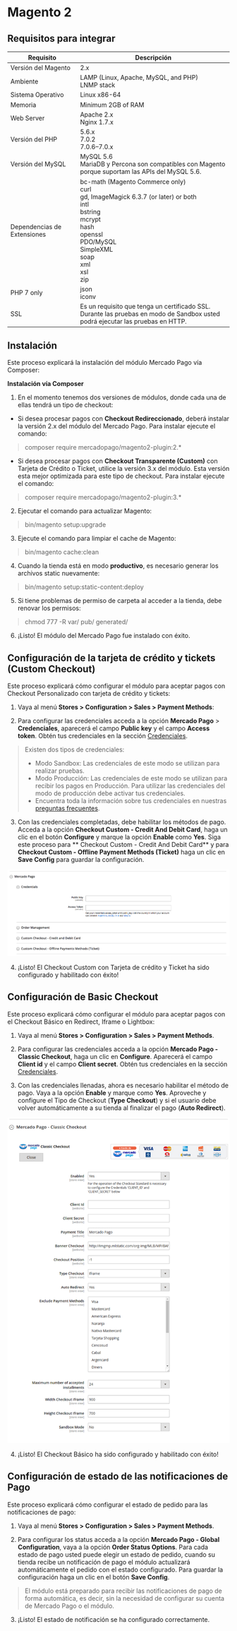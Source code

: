 # Magento 2

## Requisitos para integrar

Requisito                   | Descripción
----------------------------| -------------------------------------------------------------------------
Versión del Magento         | 2.x
Ambiente                    | LAMP (Linux, Apache, MySQL, and PHP)<br/>LNMP stack
Sistema Operativo           | Linux x86-64
Memoria                     | Minimum 2GB of RAM
Web Server                  | Apache 2.x<br/>Nginx 1.7.x
Versión del PHP             | 5.6.x<br/>7.0.2<br/>7.0.6–7.0.x<br/>
Versión del MySQL           | MySQL 5.6<br/>MariaDB y Percona son compatibles con Magento porque suportam las APIs del MySQL 5.6.
Dependencias de Extensiones | bc-math (Magento Commerce only)<br/>curl<br/>gd, ImageMagick 6.3.7 (or later) or both<br/>intl<br/>bstring<br/>mcrypt<br/>hash<br/>openssl<br/>PDO/MySQL<br/>SimpleXML<br/>soap<br/>xml<br/>xsl<br/>zip<br/>
PHP 7 only                  | json<br/>iconv
SSL                         | Es un requisito que tenga un certificado SSL.<br/>Durante las pruebas en modo de Sandbox usted podrá ejecutar las pruebas en HTTP.


## Instalación

Este proceso explicará la instalación del módulo Mercado Pago vía Composer:

**Instalación vía Composer**

1) En el momento tenemos dos versiones de módulos, donde cada una de ellas tendrá un tipo de checkout:

* Si desea procesar pagos con **Checkout Redireccionado**, deberá instalar la versión 2.x del módulo del Mercado Pago. Para instalar ejecute el comando:

> composer require mercadopago/magento2-plugin:2.*

* Si desea procesar pagos con **Checkout Transparente (Custom)** con Tarjeta de Crédito o Ticket, utilice la versión 3.x del módulo. Esta versión esta mejor optimizada para este tipo de checkout. Para instalar ejecute el comando:

> composer require mercadopago/magento2-plugin:3.*

2) Ejecutar el comando para actualizar Magento:

> bin/magento setup:upgrade

3) Ejecute el comando para limpiar el cache de Magento:

> bin/magento cache:clean

4) Cuando la tienda está en modo **productivo**, es necesario generar los archivos static nuevamente:

> bin/magento setup:static-content:deploy

5) Si tiene problemas de permiso de carpeta al acceder a la tienda, debe renovar los permisos:

> chmod 777 -R var/ pub/ generated/

6) ¡Listo! El módulo del Mercado Pago fue instalado con éxito.


## Configuración de la tarjeta de crédito y tickets (Custom Checkout)

Este proceso explicará cómo configurar el módulo para aceptar pagos con Checkout Personalizado con tarjeta de crédito y tickets:

1) Vaya al menú **Stores > Configuration > Sales > Payment Methods**:

2) Para configurar las credenciales acceda a la opción **Mercado Pago** > **Credenciales**, aparecerá el campo **Public key** y el campo **Access token**. Obtén tus credenciales en la sección [Credenciales]([FAKER][CREDENTIALS][URL]).


> Existen dos tipos de credenciales:
> * Modo Sandbox: Las credenciales de este modo se utilizan para realizar pruebas.
> * Modo Producción: Las credenciales de este modo se utilizan para recibir los pagos en Producción. Para utilizar las credenciales del modo de producción debe activar tus credenciales.
> * Encuentra toda la información sobre tus credenciales en nuestras [preguntas frecuentes](https://www.mercadopago.com.ar/developers/es/guides/resources/faqs/credentials/).

3) Con las credenciales completadas, debe habilitar los métodos de pago. Acceda a la opción **Checkout Custom - Credit And Debit Card**, haga un clic en el botón **Configure** y marque la opción **Enable** como **Yes**. Siga este proceso para ** Checkout Custom - Credit And Debit Card** y para **Checkout Custom - Offline Payment Methods (Ticket)** haga un clic en **Save Config** para guardar la configuración.

![Mercado Pago Custom Checkout Configuration](images/magento2/mercadopago_custom_checkout_configuration.png)

4) ¡Listo! El Checkout Custom con Tarjeta de crédito y Ticket ha sido configurado y habilitado con éxito!


## Configuración de Basic Checkout

Este proceso explicará cómo configurar el módulo para aceptar pagos con el Checkout Básico en Redirect, Iframe o Lightbox:

1) Vaya al menú **Stores > Configuration > Sales > Payment Methods**.

2) Para configurar las credenciales acceda a la opción **Mercado Pago - Classic Checkout**, haga un clic en **Configure**. Aparecerá el campo **Client id** y el campo **Client secret**. Obtén tus credenciales en la sección [Credenciales]([FAKER][CREDENTIALS][URL_BASIC]).

3) Con las credenciales llenadas, ahora es necesario habilitar el método de pago. Vaya a la opción **Enable** y marque como **Yes**. Aproveche y configure el Tipo de Checkout (**Type Checkout**) y si el usuario debe volver automáticamente a su tienda al finalizar el pago (**Auto Redirect**).

![Checkout Pro Redirect Configuration](images/magento2/mercadopago_global_configuration.png)

4) ¡Listo! El Checkout Básico ha sido configurado y habilitado con éxito!


## Configuración de estado de las notificaciones de Pago

Este proceso explicará cómo configurar el estado de pedido para las notificaciones de pago:

1) Vaya al menú **Stores > Configuration > Sales > Payment Methods**.

2) Para configurar los status acceda a la opción **Mercado Pago - Global Configuration**, vaya a la opción **Order Status Options**. Para cada estado de pago usted puede elegir un estado de pedido, cuando su tienda recibe un notificación de pago el módulo actualizará automáticamente el pedido con el estado configurado. Para guardar la configuración haga un clic en el botón **Save Config**.

> El módulo está preparado para recibir las notificaciones de pago de forma automática, es decir, sin la necesidad de configurar su cuenta de Mercado Pago o el módulo.

3) ¡Listo! El estado de notificación se ha configurado correctamente.
